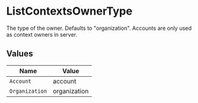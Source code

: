 # ListContextsOwnerType

The type of the owner. Defaults to "organization". Accounts are only used as context owners in server.


## Values

| Name           | Value          |
| -------------- | -------------- |
| `Account`      | account        |
| `Organization` | organization   |